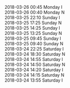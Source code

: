2018-03-26 00:45 Monday  I  
2018-03-26 00:40 Monday  N  
2018-03-25 22:10 Sunday  I  
2018-03-25 17:25 Sunday  N  
2018-03-25 14:25 Sunday  I  
2018-03-25 13:25 Sunday  N  
2018-03-25 09:45 Sunday  I  
2018-03-25 09:40 Sunday  N  
2018-03-24 22:25 Saturday  I  
2018-03-24 18:30 Saturday  N  
2018-03-24 14:55 Saturday  I  
2018-03-24 14:50 Saturday  N  
2018-03-24 14:20 Saturday  I  
2018-03-24 14:15 Saturday  N  
2018-03-24 13:55 Saturday  I  
